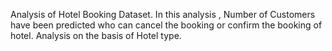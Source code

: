 Analysis of Hotel Booking Dataset. In this analysis , Number of Customers have been predicted who can cancel the booking or confirm the booking of hotel. 
Analysis on the basis of Hotel type.
